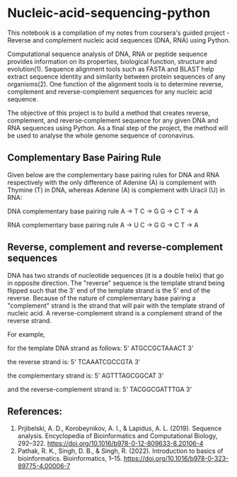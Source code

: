 # Nucleic-acid-sequencing-python

This notebook is a compilation of my notes from coursera's guided project - Reverse and complement nucleic acid sequences (DNA, RNA) using Python.

Computational sequence analysis of DNA, RNA or peptide sequence provides information on its properties, biological function, structure and evolution(1). Sequence alignment tools such as FASTA and BLAST help extract sequence identity and similarity between protein sequences of any organisms(2).
One function of the alignment tools is to determine reverse, complement and reverse-complement sequences for any nucleic acid sequence. 

The objective of this project is to build a method that creates reverse, complement, and reverse‐complement sequence for any given DNA and RNA sequences using Python. As a final step of the project, the method will be used to analyse the whole genome sequence of coronavirus. 

## Complementary Base Pairing Rule

Given below are the complementary base pairing rules for DNA and RNA respectively with the only difference of Adenine (A) is complement with Thymine (T) in DNA, whereas Adenine (A) is complement with Uracil (U) in RNA:

  DNA complementary base pairing rule
    A -> T
    C -> G
    G -> C
    T -> A

  RNA complementary base pairing rule
    A -> U
    C -> G
    G -> C
    T -> A

## Reverse, complement and reverse-complement sequences

DNA has two strands of nucleotide sequences (it is a double helix) that go in opposite direction. The "reverse" sequence is the template strand being flipped such that the 3' end of the template strand is the 5' end of the reverse. Because of the nature of complementary base pairing a "complement" strand is the strand that will pair with the template strand of nucleic acid. A reverse-complement strand is a complement strand of the reverse strand. 

For example, 

for the template DNA strand as follows:
5' ATGCCGCTAAACT 3'

the reverse strand is:
5' TCAAATCGCCGTA 3'

the complementary strand is:
5' AGTTTAGCGGCAT 3'

and the reverse-complement strand is:
5' TACGGCGATTTGA 3'

## References: 
1. Prjibelski, A. D., Korobeynikov, A. I., &amp; Lapidus, A. L. (2019). Sequence analysis. Encyclopedia of Bioinformatics and Computational Biology, 292–322. https://doi.org/10.1016/b978-0-12-809633-8.20106-4 
2. Pathak, R. K., Singh, D. B., &amp; Singh, R. (2022). Introduction to basics of bioinformatics. Bioinformatics, 1–15. https://doi.org/10.1016/b978-0-323-89775-4.00006-7 
